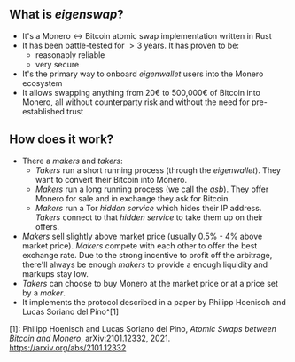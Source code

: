 ## What is _eigenswap_?
- It's a Monero $\leftrightarrow$ Bitcoin atomic swap implementation written in Rust
- It has been battle-tested for $>3$ years. It has proven to be:
  - reasonably reliable
  - very secure
- It's the primary way to onboard _eigenwallet_ users into the Monero ecosystem
- It allows swapping anything from 20€ to 500,000€ of Bitcoin into Monero,
  all without counterparty risk and without the need for pre-established trust

## How does it work?
- There a _makers_ and _takers_:
  - _Takers_ run a short running process (through the _eigenwallet_).
    They want to convert their Bitcoin into Monero.
  - _Makers_ run a long running process (we call the _asb_). They offer Monero for sale and in exchange they ask for Bitcoin.
  - _Makers_ run a Tor _hidden service_ which hides their IP address. _Takers_ connect to that _hidden service_ to take them up on their offers.
- _Makers_ sell slightly above market price (usually 0.5% - 4% above market price). _Makers_ compete with each other to offer the best exchange rate. Due to the strong incentive to profit off the arbitrage, there'll always be enough _makers_ to provide a enough liquidity and markups stay low.
- _Takers_ can choose to buy Monero at the market price or at a price set by a _maker_.
- It implements the protocol described in a paper by Philipp Hoenisch and Lucas Soriano del Pino^[1]


[1]: Philipp Hoenisch and Lucas Soriano del Pino, _Atomic Swaps between Bitcoin and Monero_, arXiv:2101.12332, 2021. https://arxiv.org/abs/2101.12332